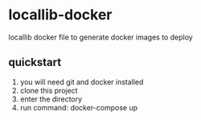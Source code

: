 # locallib-docker
locallib docker file to generate docker images to deploy

## quickstart
1. you will need git and docker installed
1. clone this project
1. enter the directory
1. run command: docker-compose up